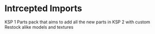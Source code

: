 # Intrcepted Imports
 KSP 1 Parts pack that aims to add all the new parts in KSP 2 with custom Restock alike models and textures
